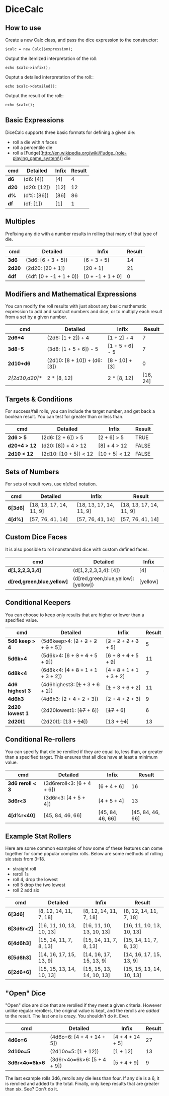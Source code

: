 # DiceCalc

## How to use

Create a new Calc class, and pass the dice expression to the constructor:

	$calc = new Calc($expression);

Output the itemized interpretation of the roll:

	echo $calc->infix();

Ouptut a detailed interpretation of the roll::

	echo $calc->detailed():

Output the result of the roll::

	echo $calc();

## Basic Expressions

DiceCalc supports three basic formats for defining a given die:

* roll a die with *n* faces
* roll a percentile die
* roll a [Fudge](http://en.wikipedia.org/wiki/Fudge_(role-playing_game_system\)) die

|   cmd   |   Detailed  | Infix | Result |
| ------- | ----------- | ----- | ------ |
| **d6**  | (d6: [4])   | [4]   |      4 |
| **d20** | (d20: [12]) | [12]  |     12 |
| **d%**  | (d%: [86])  | [86]  |     86 |
| **df**  | (df: [1])   | [1]   |      1 |

## Multiples

Prefixing any die with a number results in rolling that many of that type of die.

|   cmd    |         Detailed        |      Infix       | Result |
| -------- | ----------------------- | ---------------- | ------ |
| **3d6**  | (3d6: [6 + 3 + 5])      | [6 + 3 + 5]      |     14 |
| **2d20** | (2d20: [20 + 1])        | [20 + 1]         |     21 |
| **4df**  | (4df: [0 + -1 + 1 + 0]) | [0 + -1 + 1 + 0] |      0 |

## Modifiers and Mathematical Expressions

You can modify the roll results with just about any basic mathematic expression to add and subtract numbers and dice, or to multiply each result from a set by a given number.

|       cmd        |           Detailed           |      Infix      |  Result  |
| ---------------- | ---------------------------- | --------------- | -------- |
| **2d6+4**        | (2d6: [1 + 2]) + 4           | [1 + 2] + 4     | 7        |
| **3d8-5**        | (3d8: [1 + 5 + 6]) - 5       | [1 + 5 + 6] - 5 | 7        |
| **2d10+d6**      | (2d10: [8 + 10]) + (d6: [3]) | [8 + 10] + [3]  | 0        |
| **2*[2d10,d20]** | 2 * [8, 12]                  | 2 * [8, 12]     | [16, 24] |

## Targets & Conditions

For success/fail rolls, you can include the target number, and get back a boolean result. You can test for greater than or less than.

|      cmd       |        Detailed       |     Infix     | Result |
| -------------- | --------------------- | ------------- | ------ |
| **2d6 > 5**    | (2d6: [2 + 6]) > 5    | [2 + 6] > 5   | TRUE   |
| **d20+4 > 12** | (d20: [8]) + 4 > 12   | [8] + 4 > 12  | FALSE  |
| **2d10 < 12**  | (2d10: [10 + 5]) < 12 | [10 + 5] < 12 | FALSE  |

## Sets of Numbers

For sets of result rows, use *n*[*dice*] notation.

|    cmd     |         Detailed        |          Infix          |          Result         |
| ---------- | ----------------------- | ----------------------- | ----------------------- |
| **6[3d6]** | [18, 13, 17, 14, 11, 9] | [18, 13, 17, 14, 11, 9] | [18, 13, 17, 14, 11, 9] |
| **4[d%]**  | [57, 76, 41, 14]        | [57, 76, 41, 14]        | [57, 76, 41, 14]        |

## Custom Dice Faces

It is also possible to roll nonstandard dice with custom defined faces.

|             cmd              |               Detailed               |  Infix   |                  Result                  |
| ---------------------------- | ------------------------------------ | -------- | ---------------------------------------- |
| **d[1,2,2,3,3,4]**           | (d[1,2,2,3,3,4]: [4])                | [4]      | 4                                        |
| **d[red,green,blue,yellow]** | (d[red,green,blue,yellow]: [yellow]) | [yellow] | (d[red,green,blue,yellow]: [yellow])[^1] |

## Conditional Keepers

You can choose to keep only results that are higher or lower than a specified value.

|        cmd        |                     Detailed                     |                Infix                | Result |
| ----------------- | ------------------------------------------------ | ----------------------------------- | ------ |
| **5d6 keep > 4**  | (5d6keep>4: [~~2~~ + ~~2~~ + ~~2~~ + ~~3~~ + 5]) | [~~2~~ + ~~2~~ + ~~2~~ + ~~3~~ + 5] |      5 |
| **5d6k>4**        | (5d6k>4: [6 + ~~3~~ + ~~4~~ + 5 + ~~2~~])        | [6 + ~~3~~ + ~~4~~ + 5 + ~~2~~]     |     11 |
| **6d8k<4**        | (6d8k<4: [~~4~~ + ~~8~~ + 1 + 1 + 3 + 2])        | [~~4~~ + ~~8~~ + 1 + 1 + 3 + 2]     |      7 |
| **4d6 highest 3** | (4d6highest3: [~~1~~ + 3 + 6 + 2])               | [~~1~~ + 3 + 6 + 2]                 |     11 |
| **4d6h3**         | (4d6h3: [2 + 4 + ~~2~~ + 3])                     | [2 + 4 + ~~2~~ + 3]                 |      9 |
| **2d20 lowest 1** | (2d20lowest1: [~~17~~ + 6])                      | [~~17~~ + 6]                        |      6 |
| **2d20l1**        | (2d20l1: [13 + ~~14~~])                          | [13 + ~~14~~]                       |     13 |

## Conditional Re-rollers

You can specify that die be rerolled if they are equal to, less than, or greater than a specified target. This ensures that all dice have at least a minimum value.

|      cmd       |          Detailed          |      Infix       |      Result      |
| -------------- | -------------------------- | ---------------- | ---------------- |
| **3d6 reroll < 3** | (3d6reroll<3: [6 + 4 + 6]) | [6 + 4 + 6]      | 16               |
| **3d6r<3**         | (3d6r<3: [4 + 5 + 4])      | [4 + 5 + 4]      | 13               |
| **4[d%r<40]**      | [45, 84, 46, 66]           | [45, 84, 46, 66] | [45, 84, 46, 66] |

## Example Stat Rollers

Here are some common examples of how some of these features can come together for some popular complex rolls. Below are some methods of rolling six stats from 3–18.

* straight roll
* reroll 1s
* roll 4, drop the lowest
* roll 5 drop the two lowest
* roll 2 add six

|      cmd      |         Detailed         |          Infix           |          Result          |
| ------------- | ------------------------ | ------------------------ | ------------------------ |
| **6[3d6]**    | [8, 12, 14, 11, 7, 18]   | [8, 12, 14, 11, 7, 18]   | [8, 12, 14, 11, 7, 18]   |
| **6[3d6r<2]** | [16, 11, 10, 13, 10, 13] | [16, 11, 10, 13, 10, 13] | [16, 11, 10, 13, 10, 13] |
| **6[4d6h3]**  | [15, 14, 11, 7, 8, 13]   | [15, 14, 11, 7, 8, 13]   | [15, 14, 11, 7, 8, 13]   |
| **6[5d6h3]**  | [14, 16, 17, 15, 13, 9]  | [14, 16, 17, 15, 13, 9]  | [14, 16, 17, 15, 13, 9]  |
| **6[2d6+6]**  | [15, 15, 13, 14, 10, 13] | [15, 15, 13, 14, 10, 13] | [15, 15, 13, 14, 10, 13] |

## "Open" Dice

"Open" dice are dice that are rerolled if they meet a given criteria. However unlike regular rerollers, the original value is kept, and the rerolls are *added* to the result. The last one is crazy. You shouldn't do it. Ever.

|       cmd        |           Detailed          |      Infix       | Result |
| ---------------- | --------------------------- | ---------------- | ------ |
| **4d6o=6**       | (4d6o=6: [4 + 4 + 14 + 5])  | [4 + 4 + 14 + 5] |     27 |
| **2d10o=5**      | (2d10o=5: [1 + 12])         | [1 + 12]         |     13 |
| **3d6r<4o=6k>6** | (3d6r<4o=6k>6: [5 + 4 + 9]) | [5 + 4 + 9]      |      9 |

The last example rolls 3d6, rerolls any die less than four. If any die is a 6, it is rerolled and added to the total. Finally, only keep results that are greater than six. See? Don't do it.
